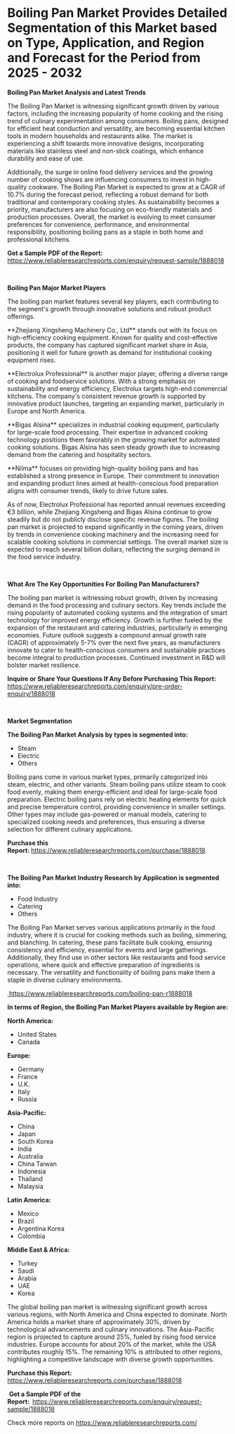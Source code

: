 <p><h1>Boiling Pan Market Provides Detailed Segmentation of this Market based on Type, Application, and Region and Forecast for the Period from 2025 - 2032</h1></p><p><strong>Boiling Pan Market Analysis and Latest Trends</strong></p>
<p><p>The Boiling Pan Market is witnessing significant growth driven by various factors, including the increasing popularity of home cooking and the rising trend of culinary experimentation among consumers. Boiling pans, designed for efficient heat conduction and versatility, are becoming essential kitchen tools in modern households and restaurants alike. The market is experiencing a shift towards more innovative designs, incorporating materials like stainless steel and non-stick coatings, which enhance durability and ease of use.</p><p>Additionally, the surge in online food delivery services and the growing number of cooking shows are influencing consumers to invest in high-quality cookware. The Boiling Pan Market is expected to grow at a CAGR of 10.7% during the forecast period, reflecting a robust demand for both traditional and contemporary cooking styles. As sustainability becomes a priority, manufacturers are also focusing on eco-friendly materials and production processes. Overall, the market is evolving to meet consumer preferences for convenience, performance, and environmental responsibility, positioning boiling pans as a staple in both home and professional kitchens.</p></p>
<p><strong>Get a Sample PDF of the Report:&nbsp;</strong> <a href="https://www.reliableresearchreports.com/enquiry/request-sample/1888018?utm_campaign=2298&utm_medium=2&utm_source=Github&utm_content=ia&utm_term=04042025&utm_id=boiling-pan">https://www.reliableresearchreports.com/enquiry/request-sample/1888018</a></p>
<p>&nbsp;</p>
<p><strong>Boiling Pan Major Market Players</strong></p>
<p><p>The boiling pan market features several key players, each contributing to the segment's growth through innovative solutions and robust product offerings. </p><p>**Zhejiang Xingsheng Machinery Co., Ltd** stands out with its focus on high-efficiency cooking equipment. Known for quality and cost-effective products, the company has captured significant market share in Asia, positioning it well for future growth as demand for institutional cooking equipment rises.</p><p>**Electrolux Professional** is another major player, offering a diverse range of cooking and foodservice solutions. With a strong emphasis on sustainability and energy efficiency, Electrolux targets high-end commercial kitchens. The company's consistent revenue growth is supported by innovative product launches, targeting an expanding market, particularly in Europe and North America.</p><p>**Bigas Alsina** specializes in industrial cooking equipment, particularly for large-scale food processing. Their expertise in advanced cooking technology positions them favorably in the growing market for automated cooking solutions. Bigas Alsina has seen steady growth due to increasing demand from the catering and hospitality sectors.</p><p>**Nilma** focuses on providing high-quality boiling pans and has established a strong presence in Europe. Their commitment to innovation and expanding product lines aimed at health-conscious food preparation aligns with consumer trends, likely to drive future sales.</p><p>As of now, Electrolux Professional has reported annual revenues exceeding €3 billion, while Zhejiang Xingsheng and Bigas Alsina continue to grow steadily but do not publicly disclose specific revenue figures. The boiling pan market is projected to expand significantly in the coming years, driven by trends in convenience cooking machinery and the increasing need for scalable cooking solutions in commercial settings. The overall market size is expected to reach several billion dollars, reflecting the surging demand in the food service industry.</p></p>
<p>&nbsp;</p>
<p><strong>What Are The Key Opportunities For Boiling Pan Manufacturers?</strong></p>
<p><p>The boiling pan market is witnessing robust growth, driven by increasing demand in the food processing and culinary sectors. Key trends include the rising popularity of automated cooking systems and the integration of smart technology for improved energy efficiency. Growth is further fueled by the expansion of the restaurant and catering industries, particularly in emerging economies. Future outlook suggests a compound annual growth rate (CAGR) of approximately 5-7% over the next five years, as manufacturers innovate to cater to health-conscious consumers and sustainable practices become integral to production processes. Continued investment in R&D will bolster market resilience.</p></p>
<p><strong>Inquire or Share Your Questions If Any Before Purchasing This Report:</strong> <a href="https://www.reliableresearchreports.com/enquiry/pre-order-enquiry/1888018?utm_campaign=2298&utm_medium=2&utm_source=Github&utm_content=ia&utm_term=04042025&utm_id=boiling-pan">https://www.reliableresearchreports.com/enquiry/pre-order-enquiry/1888018</a></p>
<p>&nbsp;</p>
<p><strong>Market Segmentation</strong></p>
<p><strong>The Boiling Pan Market Analysis by types is segmented into:</strong></p>
<p><ul><li>Steam</li><li>Electric</li><li>Others</li></ul></p>
<p><p>Boiling pans come in various market types, primarily categorized into steam, electric, and other variants. Steam boiling pans utilize steam to cook food evenly, making them energy-efficient and ideal for large-scale food preparation. Electric boiling pans rely on electric heating elements for quick and precise temperature control, providing convenience in smaller settings. Other types may include gas-powered or manual models, catering to specialized cooking needs and preferences, thus ensuring a diverse selection for different culinary applications.</p></p>
<p><strong>Purchase this Report:&nbsp;</strong><a href="https://www.reliableresearchreports.com/purchase/1888018?utm_campaign=2298&utm_medium=2&utm_source=Github&utm_content=ia&utm_term=04042025&utm_id=boiling-pan">https://www.reliableresearchreports.com/purchase/1888018</a></p>
<p>&nbsp;</p>
<p><strong>The Boiling Pan Market Industry Research by Application is segmented into:</strong></p>
<p><ul><li>Food Industry</li><li>Catering</li><li>Others</li></ul></p>
<p><p>The Boiling Pan Market serves various applications primarily in the food industry, where it is crucial for cooking methods such as boiling, simmering, and blanching. In catering, these pans facilitate bulk cooking, ensuring consistency and efficiency, essential for events and large gatherings. Additionally, they find use in other sectors like restaurants and food service operations, where quick and effective preparation of ingredients is necessary. The versatility and functionality of boiling pans make them a staple in diverse culinary environments.</p></p>
<p><a href="https://www.reliableresearchreports.com/boiling-pan-r1888018?utm_campaign=2298&utm_medium=2&utm_source=Github&utm_content=ia&utm_term=04042025&utm_id=boiling-pan">&nbsp;https://www.reliableresearchreports.com/boiling-pan-r1888018</a></p>
<p><strong>In terms of Region, the Boiling Pan Market Players available by Region are:</strong></p>
<p>
    <p> <strong> North America: </strong>
        <ul>
            <li>United States</li>
            <li>Canada</li>
        </ul>
        </p> 
    <p> <strong> Europe: </strong>
        <ul>
            <li>Germany</li>
            <li>France</li>
            <li>U.K.</li>
            <li>Italy</li>
            <li>Russia</li>
        </ul>
        </p> 
    <p> <strong> Asia-Pacific: </strong>
        <ul>
            <li>China</li>
            <li>Japan</li>
            <li>South Korea</li>
            <li>India</li>
            <li>Australia</li>
            <li>China Taiwan</li>
            <li>Indonesia</li>
            <li>Thailand</li>
            <li>Malaysia</li>
        </ul>
        </p> 
    <p> <strong> Latin America: </strong>
        <ul>
            <li>Mexico</li>
            <li>Brazil</li>
            <li>Argentina Korea</li>
            <li>Colombia</li>
        </ul>
        </p> 
    <p> <strong> Middle East & Africa: </strong>
        <ul>
            <li>Turkey</li>
            <li>Saudi</li>
            <li>Arabia</li>
            <li>UAE</li>
            <li>Korea</li>
        </ul>
    </p>
    </p>
<p><p>The global boiling pan market is witnessing significant growth across various regions, with North America and China expected to dominate. North America holds a market share of approximately 30%, driven by technological advancements and culinary innovations. The Asia-Pacific region is projected to capture around 25%, fueled by rising food service industries. Europe accounts for about 20% of the market, while the USA contributes roughly 15%. The remaining 10% is attributed to other regions, highlighting a competitive landscape with diverse growth opportunities.</p></p>
<p><strong>Purchase this Report: </strong><a href="https://www.reliableresearchreports.com/purchase/1888018?utm_campaign=2298&utm_medium=2&utm_source=Github&utm_content=ia&utm_term=04042025&utm_id=boiling-pan">https://www.reliableresearchreports.com/purchase/1888018</a></p>
<p>&nbsp;<strong>Get a Sample PDF of the Report:&nbsp;&nbsp;</strong><a href="https://www.reliableresearchreports.com/enquiry/request-sample/1888018?utm_campaign=2298&utm_medium=2&utm_source=Github&utm_content=ia&utm_term=04042025&utm_id=boiling-pan">https://www.reliableresearchreports.com/enquiry/request-sample/1888018</a></p>
<p><strong></strong></p>
<p>Check more reports on <a href="https://www.reliableresearchreports.com/?utm_campaign=2298&utm_medium=2&utm_source=Github&utm_content=ia&utm_term=04042025&utm_id=boiling-pan">https://www.reliableresearchreports.com/</a></p>